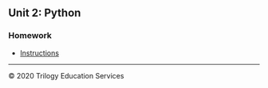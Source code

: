 ## Unit 2: Python


### Homework

* [Instructions](../../02-Homework/02-Python/Instructions/README.md)

- - -

© 2020 Trilogy Education Services
